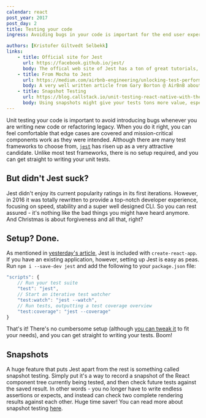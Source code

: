 ```yaml
---
calendar: react
post_year: 2017
post_day: 2
title: Testing your code
ingress: Avoiding bugs in your code is important for the end user experience. Choosing the right way to test your code is paramount!

authors: [Kristofer Giltvedt Selbekk]
links:
    - title: Official site for Jest
      url: https://facebook.github.io/jest/
      body: The offical web site of Jest has a ton of great tutorials, docs and videos!
    - title: From Mocha to Jest
      url: https://medium.com/airbnb-engineering/unlocking-test-performance-migrating-from-mocha-to-jest-2796c508ec50
      body: A very well written article from Gary Borton @ AirBnB about their migration from Mocha to Jest, and what benefits it brought
    - title: Snapshot Testing
      url: https://blog.callstack.io/unit-testing-react-native-with-the-new-jest-i-snapshots-come-into-play-68ba19b1b9fe
      body: Using snapshots might give your tests tons more value, especially if you\'re into react-native. This is a great article series about just that.
---
```


Unit testing your code is important to avoid introducing bugs whenever you are writing new code or refactoring legacy.
When you do it right, you can feel comfortable that edge cases are covered and mission-critical components work as they
were intended.
Although there are many test frameworks to choose from, [`jest`](https://facebook.github.io/jest/) has risen up as a
very attractive candidate. Unlike most test frameworks, there is no setup required, and you can get straight to writing
your unit tests.

## But didn't Jest suck?

Jest didn't enjoy its current popularity ratings in its first iterations. However, in 2016 it was totally rewritten to
provide a top-notch developer experience, focusing on speed, stability and a super well designed CLI. So you can rest
assured - it's nothing like the bad things you might have heard anymore. And Christmas is about forgiveness and all
that, right?

## Setup? Done.

As mentioned in [yesterday's article](/2017/01), Jest is included with `create-react-app`. If you have an existing
application, however, setting up Jest is easy as peas. Run `npm i --save-dev jest` and add the following to your
`package.json` file:

```javascript
"scripts": {
    // Run your test suite
    "test": "jest",
    // Start an iterative test watcher
    "test:watch": "jest --watch",
    // Run tests, outputting a test coverage overview
    "test:coverage": "jest --coverage"
}
```

That's it! There's no cumbersome setup (although
[you can tweak it](https://facebook.github.io/jest/docs/en/configuration.html#content) to fit your needs), and you can
get straight to writing your tests. Boom!

## Snapshots

A huge feature that puts Jest apart from the rest is something called snapshot testing. Simply put it's a way to record
a snapshot of the React component tree currently being tested, and then check future tests against the saved result.
In other words - you no longer have to write endless assertions or expects, and instead can check two complete rendering
results against each other. Huge time saver! You can read more about snapshot testing
[here](http://facebook.github.io/jest/docs/en/snapshot-testing.html#content).
